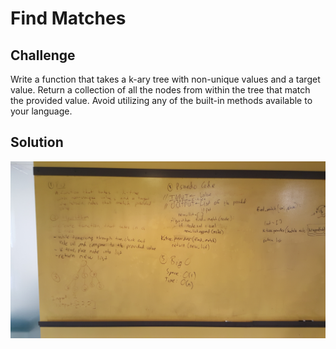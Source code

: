 # Find Matches

## Challenge
Write a function that takes a k-ary tree with non-unique values and a target value.
Return a collection of all the nodes from within the tree that match the provided value.
Avoid utilizing any of the built-in methods available to your language.

## Solution
![solution](https://github.com/dsnowb/data-structures-and-algorithms/blob/find_matches/assets/find_matches.jpg)
